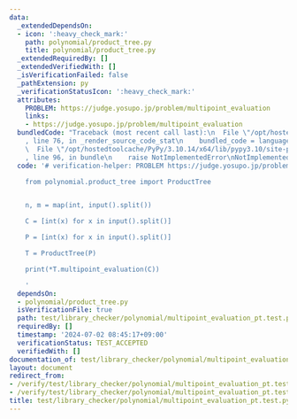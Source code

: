 ```yaml
---
data:
  _extendedDependsOn:
  - icon: ':heavy_check_mark:'
    path: polynomial/product_tree.py
    title: polynomial/product_tree.py
  _extendedRequiredBy: []
  _extendedVerifiedWith: []
  _isVerificationFailed: false
  _pathExtension: py
  _verificationStatusIcon: ':heavy_check_mark:'
  attributes:
    PROBLEM: https://judge.yosupo.jp/problem/multipoint_evaluation
    links:
    - https://judge.yosupo.jp/problem/multipoint_evaluation
  bundledCode: "Traceback (most recent call last):\n  File \"/opt/hostedtoolcache/PyPy/3.10.14/x64/lib/pypy3.10/site-packages/onlinejudge_verify/documentation/build.py\"\
    , line 76, in _render_source_code_stat\n    bundled_code = language.bundle(\n\
    \  File \"/opt/hostedtoolcache/PyPy/3.10.14/x64/lib/pypy3.10/site-packages/onlinejudge_verify/languages/python.py\"\
    , line 96, in bundle\n    raise NotImplementedError\nNotImplementedError\n"
  code: '# verification-helper: PROBLEM https://judge.yosupo.jp/problem/multipoint_evaluation

    from polynomial.product_tree import ProductTree


    n, m = map(int, input().split())

    C = [int(x) for x in input().split()]

    P = [int(x) for x in input().split()]

    T = ProductTree(P)

    print(*T.multipoint_evaluation(C))

    '
  dependsOn:
  - polynomial/product_tree.py
  isVerificationFile: true
  path: test/library_checker/polynomial/multipoint_evaluation_pt.test.py
  requiredBy: []
  timestamp: '2024-07-02 08:45:17+09:00'
  verificationStatus: TEST_ACCEPTED
  verifiedWith: []
documentation_of: test/library_checker/polynomial/multipoint_evaluation_pt.test.py
layout: document
redirect_from:
- /verify/test/library_checker/polynomial/multipoint_evaluation_pt.test.py
- /verify/test/library_checker/polynomial/multipoint_evaluation_pt.test.py.html
title: test/library_checker/polynomial/multipoint_evaluation_pt.test.py
---
```

